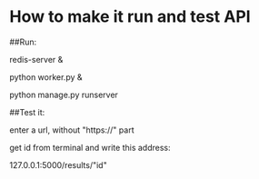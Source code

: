 # How to make it run and test API

##Run:


redis-server &

python worker.py &

python manage.py runserver

##Test it:

enter a url, without "https://" part

get id from terminal and write this address:

127.0.0.1:5000/results/"id"


